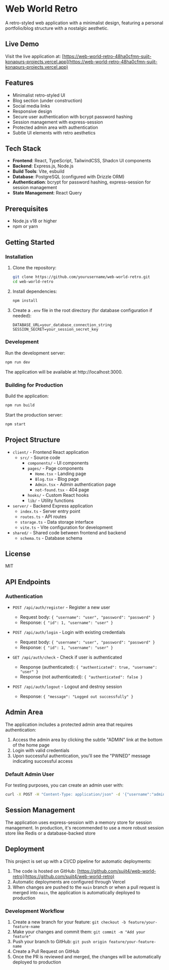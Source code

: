 # Web World Retro

A retro-styled web application with a minimalist design, featuring a personal portfolio/blog structure with a nostalgic aesthetic.

## Live Demo

Visit the live application at: [https://web-world-retro-48ha0cfmn-sujit-konapurs-projects.vercel.app](https://web-world-retro-48ha0cfmn-sujit-konapurs-projects.vercel.app)

## Features

- Minimalist retro-styled UI
- Blog section (under construction)
- Social media links
- Responsive design
- Secure user authentication with bcrypt password hashing
- Session management with express-session
- Protected admin area with authentication
- Subtle UI elements with retro aesthetics

## Tech Stack

- **Frontend**: React, TypeScript, TailwindCSS, Shadcn UI components
- **Backend**: Express.js, Node.js
- **Build Tools**: Vite, esbuild
- **Database**: PostgreSQL (configured with Drizzle ORM)
- **Authentication**: bcrypt for password hashing, express-session for session management
- **State Management**: React Query

## Prerequisites

- Node.js v18 or higher
- npm or yarn

## Getting Started

### Installation

1. Clone the repository:
   ```bash
   git clone https://github.com/yourusername/web-world-retro.git
   cd web-world-retro
   ```

2. Install dependencies:
   ```bash
   npm install
   ```

3. Create a `.env` file in the root directory (for database configuration if needed):
   ```
   DATABASE_URL=your_database_connection_string
   SESSION_SECRET=your_session_secret_key
   ```

### Development

Run the development server:
```bash
npm run dev
```

The application will be available at http://localhost:3000.

### Building for Production

Build the application:
```bash
npm run build
```

Start the production server:
```bash
npm start
```

## Project Structure

- `client/` - Frontend React application
  - `src/` - Source code
    - `components/` - UI components
    - `pages/` - Page components
      - `Home.tsx` - Landing page
      - `Blog.tsx` - Blog page
      - `Admin.tsx` - Admin authentication page
      - `not-found.tsx` - 404 page
    - `hooks/` - Custom React hooks
    - `lib/` - Utility functions
- `server/` - Backend Express application
  - `index.ts` - Server entry point
  - `routes.ts` - API routes
  - `storage.ts` - Data storage interface
  - `vite.ts` - Vite configuration for development
- `shared/` - Shared code between frontend and backend
  - `schema.ts` - Database schema

## License

MIT 

## API Endpoints

### Authentication

- `POST /api/auth/register` - Register a new user
  - Request body: `{ "username": "user", "password": "password" }`
  - Response: `{ "id": 1, "username": "user" }`

- `POST /api/auth/login` - Login with existing credentials
  - Request body: `{ "username": "user", "password": "password" }`
  - Response: `{ "id": 1, "username": "user" }`

- `GET /api/auth/check` - Check if user is authenticated
  - Response (authenticated): `{ "authenticated": true, "username": "user" }`
  - Response (not authenticated): `{ "authenticated": false }`

- `POST /api/auth/logout` - Logout and destroy session
  - Response: `{ "message": "Logged out successfully" }`

## Admin Area

The application includes a protected admin area that requires authentication:

1. Access the admin area by clicking the subtle "ADMIN" link at the bottom of the home page
2. Login with valid credentials
3. Upon successful authentication, you'll see the "PWNED" message indicating successful access

### Default Admin User

For testing purposes, you can create an admin user with:
```bash
curl -X POST -H "Content-Type: application/json" -d '{"username":"admin","password":"securepwd123"}' http://localhost:3000/api/auth/register
```

## Session Management

The application uses express-session with a memory store for session management. In production, it's recommended to use a more robust session store like Redis or a database-backed store 

## Deployment

This project is set up with a CI/CD pipeline for automatic deployments:

1. The code is hosted on GitHub: [https://github.com/sujit4/web-world-retro](https://github.com/sujit4/web-world-retro)
2. Automatic deployments are configured through Vercel
3. When changes are pushed to the `main` branch or when a pull request is merged into `main`, the application is automatically deployed to production

### Development Workflow

1. Create a new branch for your feature: `git checkout -b feature/your-feature-name`
2. Make your changes and commit them: `git commit -m "Add your feature"`
3. Push your branch to GitHub: `git push origin feature/your-feature-name`
4. Create a Pull Request on GitHub
5. Once the PR is reviewed and merged, the changes will be automatically deployed to production 